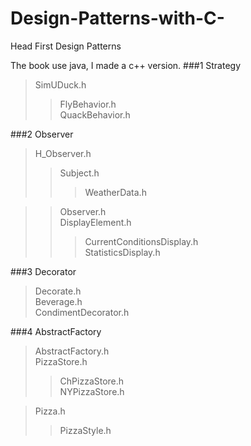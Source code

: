 # Design-Patterns-with-C-
Head First Design Patterns

The book use java, I made a c++ version.
###1 Strategy  
>SimUDuck.h <br>
>>FlyBehavior.h <br>
>>QuackBehavior.h <br>

###2 Observer  
>H_Observer.h <br>
>>Subject.h <br>
>>>WeatherData.h <br>

>>Observer.h <br>
>>DisplayElement.h <br>
>>>CurrentConditionsDisplay.h <br>
>>>StatisticsDisplay.h <br>

###3 Decorator
>Decorate.h <br>
>Beverage.h <br>
>CondimentDecorator.h <br>

###4 AbstractFactory
>AbstractFactory.h <br>
>PizzaStore.h <br>
>>ChPizzaStore.h <br>
>>NYPizzaStore.h <br>

>Pizza.h <br>
>>PizzaStyle.h <br>
